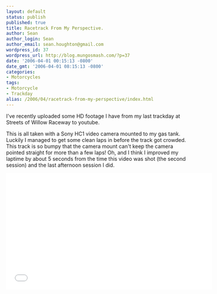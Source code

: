 ```yaml
---
layout: default
status: publish
published: true
title: Racetrack From My Perspective.
author: Sean
author_login: Sean
author_email: sean.houghton@gmail.com
wordpress_id: 37
wordpress_url: http://blog.mungosmash.com/?p=37
date: '2006-04-01 00:15:13 -0800'
date_gmt: '2006-04-01 08:15:13 -0800'
categories:
- Motorcycles
tags:
- Motorcycle
- Trackday
alias: /2006/04/racetrack-from-my-perspective/index.html
---
```

I've recently uploaded some HD footage I have from my last trackday at Streets of Willow Raceway to youtube.

This is all taken with a Sony HC1 video camera mounted to my gas tank.  Luckily I managed to get some clean laps in before the track got crowded.  This track is so bumpy that the camera mount can't keep the camera pointed straight for more than a few laps!  Oh, and I think I improved my laptime by about 5 seconds from the time this video was shot (the second session) and the last afternoon session I did.

<iframe width="560" height="315" src="//www.youtube.com/embed/bTgHJmUwNK4" frameborder="0" allowfullscreen></iframe>

